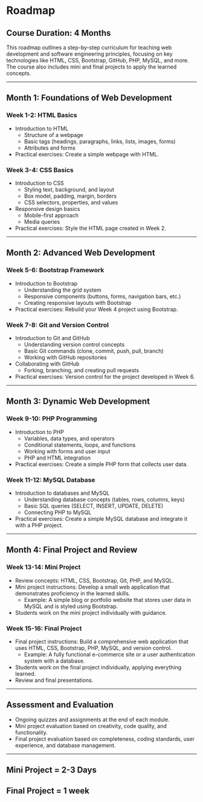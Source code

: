 #  Roadmap

## Course Duration: 4 Months

This roadmap outlines a step-by-step curriculum for teaching web development and software engineering principles, focusing on key technologies like HTML, CSS, Bootstrap, GitHub, PHP, MySQL, and more. The course also includes mini and final projects to apply the learned concepts.

---

## **Month 1: Foundations of Web Development**

### Week 1-2: **HTML Basics**

- Introduction to HTML
  - Structure of a webpage
  - Basic tags (headings, paragraphs, links, lists, images, forms)
  - Attributes and forms
- Practical exercises: Create a simple webpage with HTML.

### Week 3-4: **CSS Basics**

- Introduction to CSS
  - Styling text, background, and layout
  - Box model, padding, margin, borders
  - CSS selectors, properties, and values
- Responsive design basics
  - Mobile-first approach
  - Media queries
- Practical exercises: Style the HTML page created in Week 2.

---

## **Month 2: Advanced Web Development**

### Week 5-6: **Bootstrap Framework**

- Introduction to Bootstrap
  - Understanding the grid system
  - Responsive components (buttons, forms, navigation bars, etc.)
  - Creating responsive layouts with Bootstrap
- Practical exercises: Rebuild your Week 4 project using Bootstrap.

### Week 7-8: **Git and Version Control**

- Introduction to Git and GitHub
  - Understanding version control concepts
  - Basic Git commands (clone, commit, push, pull, branch)
  - Working with GitHub repositories
- Collaborating with GitHub
  - Forking, branching, and creating pull requests
- Practical exercises: Version control for the project developed in Week 6.

---

## **Month 3: Dynamic Web Development**

### Week 9-10: **PHP Programming**

- Introduction to PHP
  - Variables, data types, and operators
  - Conditional statements, loops, and functions
  - Working with forms and user input
  - PHP and HTML integration
- Practical exercises: Create a simple PHP form that collects user data.

### Week 11-12: **MySQL Database**

- Introduction to databases and MySQL
  - Understanding database concepts (tables, rows, columns, keys)
  - Basic SQL queries (SELECT, INSERT, UPDATE, DELETE)
  - Connecting PHP to MySQL
- Practical exercises: Create a simple MySQL database and integrate it with a PHP project.

---

## **Month 4: Final Project and Review**

### Week 13-14: **Mini Project**

- Review concepts: HTML, CSS, Bootstrap, Git, PHP, and MySQL.
- Mini project instructions: Develop a small web application that demonstrates proficiency in the learned skills.
  - Example: A simple blog or portfolio website that stores user data in MySQL and is styled using Bootstrap.
- Students work on the mini project individually with guidance.

### Week 15-16: **Final Project**

- Final project instructions: Build a comprehensive web application that uses HTML, CSS, Bootstrap, PHP, MySQL, and version control.
  - Example: A fully functional e-commerce site or a user authentication system with a database.
- Students work on the final project individually, applying everything learned.
- Review and final presentations.

---

## **Assessment and Evaluation**

- Ongoing quizzes and assignments at the end of each module.
- Mini project evaluation based on creativity, code quality, and functionality.
- Final project evaluation based on completeness, coding standards, user experience, and database management.

---

## Mini Project = 2-3 Days

## Final Project = 1 week

